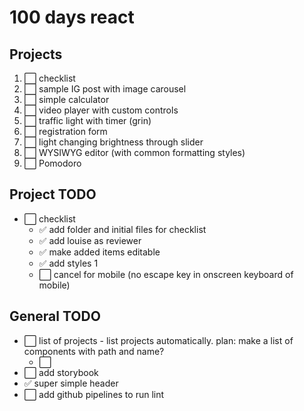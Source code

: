 # 100 days react

## Projects
1. ⬜ checklist
1. ⬜ sample IG post with image carousel
1. ⬜ simple calculator
1. ⬜ video player with custom controls
1. ⬜ traffic light with timer (grin)
1. ⬜ registration form
1. ⬜ light changing brightness through slider
1. ⬜ WYSIWYG editor (with common formatting styles)
1. ⬜ Pomodoro

## Project TODO
* ⬜ checklist
  * ✅ add folder and initial files for checklist
  * ✅ add louise as reviewer
  * ✅ make added items editable
  * ✅ add styles 1
  * ⬜ cancel for mobile (no escape key in onscreen keyboard of mobile)

## General TODO
* ⬜ list of projects - list projects automatically. plan: make a list of components with path and name?
  * ⬜ 
* ⬜ add storybook
* ✅ super simple header  
* ⬜ add github pipelines to run lint
  